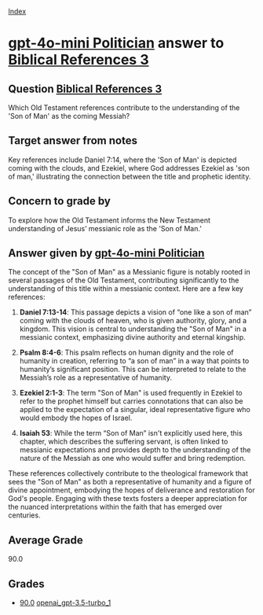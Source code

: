 
[Index](../../../index.md)
# [gpt-4o-mini Politician](../../answering_models/gpt-4o-mini_Politician.md) answer to [Biblical References 3](../../questions/Biblical_References_3.md)

## Question [Biblical References 3](../../questions/Biblical_References_3.md)
Which Old Testament references contribute to the understanding of the 'Son of Man' as the coming Messiah?

## Target answer from notes
Key references include Daniel 7:14, where the 'Son of Man' is depicted coming with the clouds, and Ezekiel, where God addresses Ezekiel as 'son of man,' illustrating the connection between the title and prophetic identity.

## Concern to grade by
To explore how the Old Testament informs the New Testament understanding of Jesus’ messianic role as the 'Son of Man.'

## Answer given by [gpt-4o-mini Politician](../../answering_models/gpt-4o-mini_Politician.md)
The concept of the "Son of Man" as a Messianic figure is notably rooted in several passages of the Old Testament, contributing significantly to the understanding of this title within a messianic context. Here are a few key references:

1. **Daniel 7:13-14**: This passage depicts a vision of “one like a son of man” coming with the clouds of heaven, who is given authority, glory, and a kingdom. This vision is central to understanding the "Son of Man" in a messianic context, emphasizing divine authority and eternal kingship.

2. **Psalm 8:4-6**: This psalm reflects on human dignity and the role of humanity in creation, referring to “a son of man” in a way that points to humanity’s significant position. This can be interpreted to relate to the Messiah’s role as a representative of humanity.

3. **Ezekiel 2:1-3**: The term "Son of Man" is used frequently in Ezekiel to refer to the prophet himself but carries connotations that can also be applied to the expectation of a singular, ideal representative figure who would embody the hopes of Israel.

4. **Isaiah 53**: While the term “Son of Man” isn't explicitly used here, this chapter, which describes the suffering servant, is often linked to messianic expectations and provides depth to the understanding of the nature of the Messiah as one who would suffer and bring redemption.

These references collectively contribute to the theological framework that sees the "Son of Man" as both a representative of humanity and a figure of divine appointment, embodying the hopes of deliverance and restoration for God's people. Engaging with these texts fosters a deeper appreciation for the nuanced interpretations within the faith that has emerged over centuries.

## Average Grade
90.0

## Grades
 * [90.0](./Biblical_References_3_grades/openai_gpt-3.5-turbo_1.md) [openai_gpt-3.5-turbo_1](../../grading_models/openai_gpt-3.5-turbo_1.md)
